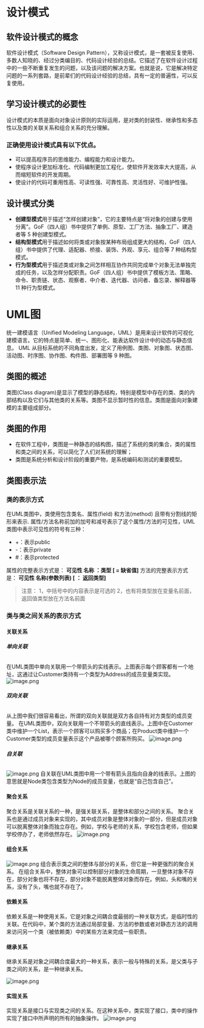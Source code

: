 # 设计模式
## 软件设计模式的概念
软件设计模式（Software Design Pattern），又称设计模式，是一套被反复使用、多数人知晓的、经过分类编目的、代码设计经验的总结。它描述了在软件设计过程中的一些不断重复发生的问题，以及该问题的解决方案。也就是说，它是解决特定问题的一系列套路，是前辈们的代码设计经验的总结，具有一定的普遍性，可以反复使用。
## 学习设计模式的必要性
设计模式的本质是面向对象设计原则的实际运用，是对类的封装性、继承性和多态性以及类的关联关系和组合关系的充分理解。
### 正确使用设计模式具有以下优点。

- 可以提高程序员的思维能力、编程能力和设计能力。
- 使程序设计更加标准化、代码编制更加工程化，使软件开发效率大大提高，从而缩短软件的开发周期。
- 使设计的代码可重用性高、可读性强、可靠性高、灵活性好、可维护性强。

## 设计模式分类

- **创建型模式**用于描述“怎样创建对象”，它的主要特点是“将对象的创建与使用分离”。GoF（四人组）书中提供了单例、原型、工厂方法、抽象工厂、建造者等 5 种创建型模式。
- **结构型模式**用于描述如何将类或对象按某种布局组成更大的结构，GoF（四人组）书中提供了代理、适配器、桥接、装饰、外观、享元、组合等 7 种结构型模式。
- **行为型模式**用于描述类或对象之间怎样相互协作共同完成单个对象无法单独完成的任务，以及怎样分配职责。GoF（四人组）书中提供了模板方法、策略、命令、职责链、状态、观察者、中介者、迭代器、访问者、备忘录、解释器等 11 种行为型模式。
# UML图
统一建模语言（Unified Modeling Language，UML）是用来设计软件的可视化建模语言。它的特点是简单、统一、图形化、能表达软件设计中的动态与静态信息。
UML 从目标系统的不同角度出发，定义了用例图、类图、对象图、状态图、活动图、时序图、协作图、构件图、部署图等 9 种图。
## 类图的概述
类图(Class diagram)是显示了模型的静态结构，特别是模型中存在的类、类的内部结构以及它们与其他类的关系等。类图不显示暂时性的信息。类图是面向对象建模的主要组成部分。
## 类图的作用

- 在软件工程中，类图是一种静态的结构图，描述了系统的类的集合，类的属性和类之间的关系，可以简化了人们对系统的理解；
- 类图是系统分析和设计阶段的重要产物，是系统编码和测试的重要模型。
## 类图表示法
### 类的表示方式
在UML类图中，类使用包含类名、属性(field) 和方法(method) 且带有分割线的矩形来表示.
属性/方法名称前加的加号和减号表示了这个属性/方法的可见性，UML类图中表示可见性的符号有三种：

- +：表示public
- -：表示private
- #：表示protected

属性的完整表示方式是： **可见性 名称 ：类型 [ = 缺省值]**
方法的完整表示方式是： **可见性 名称(参数列表) [ ： 返回类型]**
> 注意：
> 1，中括号中的内容表示是可选的
> 2，也有将类型放在变量名前面，返回值类型放在方法名前面

### 类与类之间关系的表示方式
#### 关联关系
###### **单向关联**
在UML类图中单向关联用一个带箭头的实线表示。上图表示每个顾客都有一个地址，这通过让Customer类持有一个类型为Address的成员变量类实现。
![image.png](https://cdn.nlark.com/yuque/0/2022/png/33764834/1668322583423-48251049-8957-4e31-850e-39b9981b7e68.png#averageHue=%23f0f0f0&clientId=u3314fbe6-f385-4&crop=0&crop=0&crop=1&crop=1&from=paste&height=120&id=u154a371f&margin=%5Bobject%20Object%5D&name=image.png&originHeight=239&originWidth=1273&originalType=binary&ratio=1&rotation=0&showTitle=false&size=16925&status=done&style=none&taskId=u05b412b2-2583-488f-9f80-52e482514bc&title=&width=636.5)
###### **双向关联**
从上图中我们很容易看出，所谓的双向关联就是双方各自持有对方类型的成员变量。
在UML类图中，双向关联用一个不带箭头的直线表示。上图中在Customer类中维护一个List<Product>，表示一个顾客可以购买多个商品；在Product类中维护一个Customer类型的成员变量表示这个产品被哪个顾客所购买。
![image.png](https://cdn.nlark.com/yuque/0/2022/png/33764834/1668322605649-0796b280-92c8-4de0-b078-aa765910b2c4.png#averageHue=%23f1f1f1&clientId=u3314fbe6-f385-4&crop=0&crop=0&crop=1&crop=1&from=paste&height=128&id=ua3948e5a&margin=%5Bobject%20Object%5D&name=image.png&originHeight=256&originWidth=1312&originalType=binary&ratio=1&rotation=0&showTitle=false&size=22139&status=done&style=none&taskId=ucaaf2bfd-1d8a-4bf2-b516-a6568ad1a04&title=&width=656)
###### **自关联**
![image.png](https://cdn.nlark.com/yuque/0/2022/png/33764834/1668322808633-4b52a074-53d5-4a33-ad96-5440466e7f91.png#averageHue=%23f2f2f2&clientId=u3314fbe6-f385-4&crop=0&crop=0&crop=1&crop=1&from=paste&height=139&id=u17f5ab1a&margin=%5Bobject%20Object%5D&name=image.png&originHeight=278&originWidth=608&originalType=binary&ratio=1&rotation=0&showTitle=false&size=12401&status=done&style=none&taskId=u0d97a362-11dc-4c07-9bf0-25d71df14c6&title=&width=304)
自关联在UML类图中用一个带有箭头且指向自身的线表示。上图的意思就是Node类包含类型为Node的成员变量，也就是“自己包含自己”。

#### 聚合关系
聚合关系是关联关系的一种，是强关联关系，是整体和部分之间的关系。
聚合关系也是通过成员对象来实现的，其中成员对象是整体对象的一部分，但是成员对象可以脱离整体对象而独立存在。例如，学校与老师的关系，学校包含老师，但如果学校停办了，老师依然存在。
![image.png](https://cdn.nlark.com/yuque/0/2022/png/33764834/1668321747429-593caa63-0541-43e3-87bd-dc198695f4be.png#averageHue=%23fbfbfb&clientId=u3314fbe6-f385-4&crop=0&crop=0&crop=1&crop=1&from=paste&height=295&id=ua7ebac51&margin=%5Bobject%20Object%5D&name=image.png&originHeight=589&originWidth=1078&originalType=binary&ratio=1&rotation=0&showTitle=false&size=104310&status=done&style=none&taskId=u56db746d-6b40-4f42-8170-b565c6c593e&title=&width=539)
#### 组合关系
![image.png](https://cdn.nlark.com/yuque/0/2022/png/33764834/1668323142399-7a19284a-bad8-45f6-9ae5-54576e469cf1.png#averageHue=%23f2f2f2&clientId=u3314fbe6-f385-4&crop=0&crop=0&crop=1&crop=1&from=paste&height=145&id=u5a3819d6&margin=%5Bobject%20Object%5D&name=image.png&originHeight=289&originWidth=1272&originalType=binary&ratio=1&rotation=0&showTitle=false&size=26804&status=done&style=none&taskId=u31d802bc-a95f-4dc4-bebc-a3e2af71732&title=&width=636)
组合表示类之间的整体与部分的关系，但它是一种更强烈的聚合关系。
在组合关系中，整体对象可以控制部分对象的生命周期，一旦整体对象不存在，部分对象也将不存在，部分对象不能脱离整体对象而存在。例如，头和嘴的关系，没有了头，嘴也就不存在了。
#### 依赖关系
依赖关系是一种使用关系，它是对象之间耦合度最弱的一种关联方式，是临时性的关联。在代码中，某个类的方法通过局部变量、方法的参数或者对静态方法的调用来访问另一个类（被依赖类）中的某些方法来完成一些职责。

#### 继承关系
继承关系是对象之间耦合度最大的一种关系，表示一般与特殊的关系，是父类与子类之间的关系，是一种继承关系。

![image.png](https://cdn.nlark.com/yuque/0/2022/png/33764834/1668320994476-e5f53786-80fd-4922-a71e-dd3250a3309b.png#averageHue=%23f9f9f9&clientId=u3314fbe6-f385-4&crop=0&crop=0&crop=1&crop=1&from=paste&height=288&id=ucb194d4e&margin=%5Bobject%20Object%5D&name=image.png&originHeight=576&originWidth=1021&originalType=binary&ratio=1&rotation=0&showTitle=false&size=147974&status=done&style=none&taskId=u02b02430-ac8c-45c2-a789-a120bbd4a6f&title=&width=510.5)
#### 实现关系
实现关系是接口与实现类之间的关系。在这种关系中，类实现了接口，类中的操作实现了接口中所声明的所有的抽象操作。
![image.png](https://cdn.nlark.com/yuque/0/2022/png/33764834/1668321683243-25aef5b1-d514-4ed0-846f-9624062c7c3b.png#averageHue=%23f9f9f9&clientId=u3314fbe6-f385-4&crop=0&crop=0&crop=1&crop=1&from=paste&height=286&id=uef6cf059&margin=%5Bobject%20Object%5D&name=image.png&originHeight=571&originWidth=1017&originalType=binary&ratio=1&rotation=0&showTitle=false&size=145061&status=done&style=none&taskId=ub372f9a0-9955-4eb0-8df7-bf21cdf4be4&title=&width=508.5)
